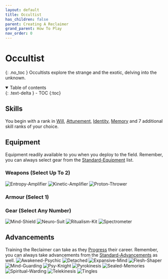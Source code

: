 ```yaml
---
layout: default
title: Occultist
has_children: false
parent: Creating A Reclaimer
grand_parent: How To Play
nav_order: 0
---
```

# Occultist
{: .no_toc }
Occultists explore the strange and the exotic, delving into the unknown.

<details open markdown="block">
  <summary>
    Table of contents
  </summary>
  {: .text-delta }
- TOC
{:toc}
</details>

## Skills

You begin with a rank in [Will](Game/Core/Spirit#Will), [Attunement](Game/Core/Spirit#Attunement), [Identity](Game/Core/Spirit#Identity), [Memory](Game/Core/Intelligence#Memory) and 7 additional skill ranks of your choice.

## Equipment
Equipment readily available to you when you deploy to the field. Remember, you can always select gear from the [Standard-Equipment](Game/Standard-Equipment) list.

### Weapons (Select Up To 2)
![Entropy-Amplifier](Game/Blocks/Entropy-Amplifier)
![Kinetic-Amplifier](Game/Blocks/Kinetic-Amplifier)
![Proton-Thrower](Game/Blocks/Proton-Thrower)


### Armour (Select 1)


### Gear (Select Any Number)
![Mind-Shield](Game/Blocks/Mind-Shield)
![Neuro-Suit](Game/Blocks/Neuro-Suit)
![Ritualism-Kit](Game/Blocks/Ritualism-Kit)
![Spectrometer](Game/Blocks/Spectrometer)


## Advancements
Training the Reclaimer can take as they [Progress](Game/Progress) their career. Remember, you can always take advancements from the [Standard-Advancements](Game/Standard-Advancements) as well.
![Awakened-Psychic](Game/Blocks/Awakened-Psychic)
![Detached](Game/Blocks/Detached)
![Expansive-Mind](Game/Blocks/Expansive-Mind)
![Flesh-Shaper](Game/Blocks/Flesh-Shaper)
![Mind-Guarding](Game/Blocks/Mind-Guarding)
![Psy-Knight](Game/Blocks/Psy-Knight)
![Pyrokinesis](Game/Blocks/Pyrokinesis)
![Sealed-Memories](Game/Blocks/Sealed-Memories)
![Spiritual-Warding](Game/Blocks/Spiritual-Warding)
![Telekinesis](Game/Blocks/Telekinesis)
![Tingles](Game/Blocks/Tingles)